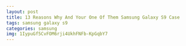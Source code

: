 ```yaml
---
layout: post
title: 13 Reasons Why And Your One Of Them Samsung Galaxy S9 Case
tags: samsung galaxy s9
categories: samsung
img: 1IypuGf5CvFOM6rji4UkhFNFb-KpGqbY7
---
```

